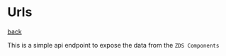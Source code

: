 # Urls

[back](./readme.md)

This is a simple api endpoint to expose the data from the `ZDS Components`
